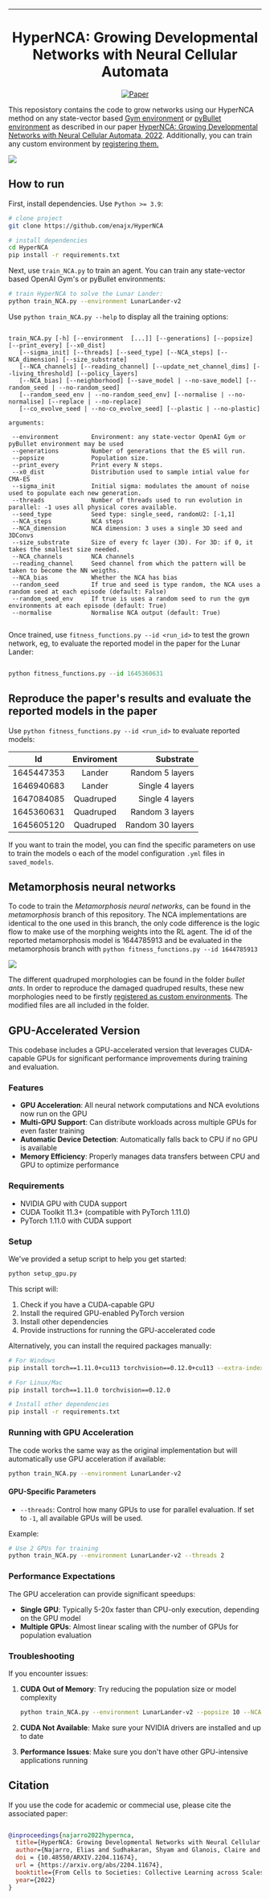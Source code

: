 ---

<div align="center">    
 
# HyperNCA: Growing Developmental Networks with Neural Cellular Automata

[![Paper](https://img.shields.io/badge/paper-arxiv.2204.11674-B31B1B.svg)](https://arxiv.org/abs/2204.11674)

</div>
 
This reposistory contains the code to grow networks using our HyperNCA method on any state-vector based [Gym environment](https://github.com/openai/gym/wiki/Table-of-environments) or [pyBullet environment](https://github.com/bulletphysics/bullet3) as described in our paper [HyperNCA: Growing Developmental Networks  with Neural Cellular Automata, 2022](https://arxiv.org/abs/2204.11674).
Additionally, you can train any custom environment by [registering them.](https://github.com/openai/gym/wiki/Environments)
<!-- 
<p align="center">
  <img src="images/carsmallest.gif" />
</p> -->
![](images/main.png)


## How to run   
<!-- <img src="http://www.sciweavers.org/tex2img.php?eq=%20%5Csqrt%7Bab%7D%20&bc=White&fc=Black&im=tif&fs=12&ff=arev&edit=0" align="center" border="0" alt=" \sqrt{ab} " width="" height="" /> -->
First, install dependencies. Use `Python >= 3.9`:
```bash
# clone project   
git clone https://github.com/enajx/HyperNCA   

# install dependencies   
cd HyperNCA 
pip install -r requirements.txt
 ```   
 Next, use `train_NCA.py` to train an agent. You can train any state-vector based OpenAI Gym's or pyBullet environments:
 
 ```bash
# train HyperNCA to solve the Lunar Lander:
python train_NCA.py --environment LunarLander-v2

```

 Use `python train_NCA.py --help` to display all the training options:


 ```

train_NCA.py [-h] [--environment  [...]] [--generations] [--popsize] [--print_every] [--x0_dist] 
    [--sigma_init] [--threads] [--seed_type] [--NCA_steps] [--NCA_dimension] [--size_substrate]
    [--NCA_channels] [--reading_channel] [--update_net_channel_dims] [--living_threshold] [--policy_layers]
    [--NCA_bias] [--neighborhood] [--save_model | --no-save_model] [--random_seed | --no-random_seed] 
    [--random_seed_env | --no-random_seed_env] [--normalise | --no-normalise] [--replace | --no-replace] 
    [--co_evolve_seed | --no-co_evolve_seed] [--plastic | --no-plastic]

arguments:
  
  --environment         Environment: any state-vector OpenAI Gym or pyBullet environment may be used
  --generations         Number of generations that the ES will run.
  --popsize             Population size.
  --print_every         Print every N steps.
  --x0_dist             Distribution used to sample intial value for CMA-ES
  --sigma_init          Initial sigma: modulates the amount of noise used to populate each new generation. 
  --threads             Number of threads used to run evolution in parallel: -1 uses all physical cores available.
  --seed_type           Seed type: single_seed, randomU2: [-1,1]
  --NCA_steps           NCA steps
  --NCA_dimension       NCA dimension: 3 uses a single 3D seed and 3DConvs
  --size_substrate      Size of every fc layer (3D). For 3D: if 0, it takes the smallest size needed.
  --NCA_channels        NCA channels
  --reading_channel     Seed channel from which the pattern will be taken to become the NN weigths.
  --NCA_bias            Whether the NCA has bias
  --random_seed         If true and seed is type random, the NCA uses a random seed at each episode (default: False)
  --random_seed_env     If true is uses a random seed to run the gym environments at each episode (default: True)
  --normalise           Normalise NCA output (default: True)


```

Once trained, use `fitness_functions.py --id <run_id>` to test the grown network, eg, to evaluate the reported model in the paper for the Lunar Lander:
 ```python

python fitness_functions.py --id 1645360631

```


## Reproduce the paper's results and evaluate the reported models in the paper

Use `python fitness_functions.py --id <run_id>` to evaluate reported models:



| Id            | Enviroment    | Substrate |
| ------------- |:-------------:| ------:|
| 1645447353    | Lander        | Random 5 layers |
| 1646940683    | Lander        | Single 4 layers |
| 1647084085    | Quadruped     | Single 4 layers |
| 1645360631    | Quadruped     | Random 3 layers |
| 1645605120    | Quadruped     | Random 30 layers |


If you want to train the model, you can find the specific parameters on use to train the models o each of the model configuration `.yml` files in `saved_models`. 


## Metamorphosis neural networks

To code to train the *Metamorphosis neural networks*, can be found in the *metamorphosis* branch of this repository. The NCA implementations are identical to the one used in this branch, the only code difference is the logic flow to make use of the morphing weights into the RL agent. The id of the reported metamorphosis model is 1644785913 and be evaluated in the metamorphosis branch with `python fitness_functions.py --id 1644785913`

![](images/metamorphosis.png)

The different quadruped morphologies can be found in the folder *bullet ants*. In order to 
reproduce the damaged quadruped results, these new morphologies need to be firstly [registered as custom environments](https://github.com/openai/gym/wiki/Environments). The modified files are all included in the folder.

## GPU-Accelerated Version

This codebase includes a GPU-accelerated version that leverages CUDA-capable GPUs for significant performance improvements during training and evaluation.

### Features

- **GPU Acceleration**: All neural network computations and NCA evolutions now run on the GPU
- **Multi-GPU Support**: Can distribute workloads across multiple GPUs for even faster training
- **Automatic Device Detection**: Automatically falls back to CPU if no GPU is available
- **Memory Efficiency**: Properly manages data transfers between CPU and GPU to optimize performance

### Requirements

- NVIDIA GPU with CUDA support
- CUDA Toolkit 11.3+ (compatible with PyTorch 1.11.0)
- PyTorch 1.11.0 with CUDA support

### Setup

We've provided a setup script to help you get started:

```bash
python setup_gpu.py
```

This script will:
1. Check if you have a CUDA-capable GPU
2. Install the required GPU-enabled PyTorch version
3. Install other dependencies
4. Provide instructions for running the GPU-accelerated code

Alternatively, you can install the required packages manually:

```bash
# For Windows
pip install torch==1.11.0+cu113 torchvision==0.12.0+cu113 --extra-index-url https://download.pytorch.org/whl/cu113

# For Linux/Mac
pip install torch==1.11.0 torchvision==0.12.0

# Install other dependencies
pip install -r requirements.txt
```

### Running with GPU Acceleration

The code works the same way as the original implementation but will automatically use GPU acceleration if available:

```bash
python train_NCA.py --environment LunarLander-v2
```

#### GPU-Specific Parameters

- `--threads`: Control how many GPUs to use for parallel evaluation. If set to `-1`, all available GPUs will be used.

Example:
```bash
# Use 2 GPUs for training
python train_NCA.py --environment LunarLander-v2 --threads 2
```

### Performance Expectations

The GPU acceleration can provide significant speedups:

- **Single GPU**: Typically 5-20x faster than CPU-only execution, depending on the GPU model
- **Multiple GPUs**: Almost linear scaling with the number of GPUs for population evaluation

### Troubleshooting

If you encounter issues:

1. **CUDA Out of Memory**: Try reducing the population size or model complexity
   ```bash
   python train_NCA.py --environment LunarLander-v2 --popsize 10 --NCA_channels 8
   ```

2. **CUDA Not Available**: Make sure your NVIDIA drivers are installed and up to date

3. **Performance Issues**: Make sure you don't have other GPU-intensive applications running

## Citation   

If you use the code for academic or commecial use, please cite the associated paper:

```bibtex

@inproceedings{najarro2022hypernca,
  title={HyperNCA: Growing Developmental Networks with Neural Cellular Automata},
  author={Najarro, Elias and Sudhakaran, Shyam and Glanois, Claire and Risi, Sebastian},
  doi = {10.48550/ARXIV.2204.11674},
  url = {https://arxiv.org/abs/2204.11674},
  booktitle={From Cells to Societies: Collective Learning across Scales},
  year={2022}
}

```   
